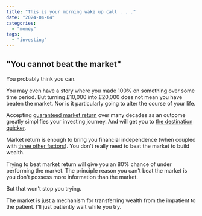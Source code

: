 ```yaml
---
title: "This is your morning wake up call . . ."
date: "2024-04-04"
categories: 
  - "money"
tags: 
  - "investing"
---
```


## "You cannot beat the market"

You probably think you can.

You may even have a story where you made 100% on something over some time period. But turning £10,000 into £20,000 does not mean you have beaten the market. Nor is it particularly going to alter the course of your life.

Accepting [guaranteed market return](https://thoughts.uncountable.uk/guaranteed-market-return/) over many decades as an outcome greatly simplifies your investing journey. And will get you to [the destination quicker](https://thoughts.uncountable.uk/what-is-financial-independence/).

Market return is enough to bring you financial independence (when coupled with [three other factors](https://thoughts.uncountable.uk/most-important-factors-for-accumulating-wealth/)). You don't really need to beat the market to build wealth.

Trying to beat market return will give you an 80% chance of under performing the market. The principle reason you can't beat the market is you don't possess more information than the market.

But that won't stop you trying.

The market is just a mechanism for transferring wealth from the impatient to the patient. I'll just patiently wait while you try.
